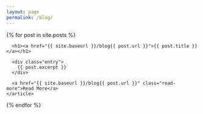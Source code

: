 ```yaml
---
layout: page
permalink: /blog/
---
```


<div class="posts">
  {% for post in site.posts %}
    <article class="post">

      <h1><a href="{{ site.baseurl }}/blog{{ post.url }}">{{ post.title }}</a></h1>

      <div class="entry">
        {{ post.excerpt }}
      </div>

      <a href="{{ site.baseurl }}/blog{{ post.url }}" class="read-more">Read More</a>
    </article>
  {% endfor %}
</div>
